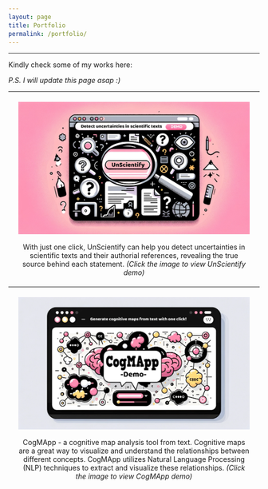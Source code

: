 ```yaml
---
layout: page
title: Portfolio
permalink: /portfolio/
---
```


***
Kindly check some of my works here:

_P.S. I will update this page asap :)_

***


<div style="text-align: center; margin: 20px;">
    <a href="https://bit.ly/unscientify-demo" title="Click to view UnScientify demo">
        <img src="../assets/images/unscientify.png" alt="UnScientify" style="width: 300; height: 300;">
    </a>
    <p>With just one click, UnScientify can help you detect uncertainties in scientific texts and their authorial references, revealing the true source behind each statement. <em>(Click the image to view UnScientify demo)</em></p>
</div>

***

<div style="text-align: center; margin: 20px;">
    <a href="https://ningrumdaud.github.io/demo-cogmapp/" title="Visit the CogMApp demo site">
        <img src="../assets/images/cogmapp_small.png" alt="CogMApp" style="width: 300; height: 300;">
    </a>
    <p>CogMApp - a cognitive map analysis tool from text. Cognitive maps are a great way to visualize and understand the relationships between different concepts. CogMApp utilizes Natural Language Processing (NLP) techniques to extract and visualize these relationships. <em>(Click the image to view CogMApp demo)</em></p>
</div>

